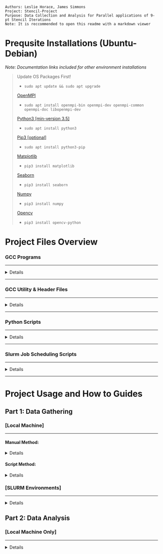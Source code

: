 ```
Authors: Leslie Horace, James Simmons
Project: Stencil-Project
Purpose: Data Collection and Analysis for Parallel applications of 9-pt Stencil Iterations
Note: It is reccommended to open this readme with a markdown viewer
```


# Prequsite Installations (Ubuntu-Debian)
*Note: Documentation links included for other environment installations*
> Update OS Packages First!
>- `sudo apt update && sudo apt upgrade` 
>
>[OpenMPI](https://docs.open-mpi.org/en/v5.0.x/installing-open-mpi/quickstart.html)
>- `sudo apt install openmpi-bin openmpi-dev openmpi-common openmpi-doc libopenmpi-dev`
>
>[Python3 [min-version 3.5]](https://realpython.com/installing-python)
>- `sudo apt install python3`
>
>[Pip3 [optional]](https://matplotlib.org/stable/users/installing/index.html)
>- `sudo apt install python3-pip`
>
>[Matplotlib](https://matplotlib.org/stable/users/installing/index.html)
>
>- `pip3 install matplotlib`
>
>[Seaborn](https://seaborn.pydata.org/installing.html)
>- `pip3 install seaborn`
>
>[Numpy](https://numpy.org/install/)
>
>- `pip3 install numpy`
>
>[Opencv](https://pypi.org/project/opencv-python/) 
>- `pip3 install opencv-python`



# Project Files Overview

### GCC Programs 
---

<details>

*Note: `<arg>` is an input, `[arg]` is optional, `arg1 | arg2` means arg1 or arg2.*

1. Makefile
- `Usage: make [clean] [all | <program>]`
- Compiles/cleans all project programs 
2. make-2d.c
-   `Usage: ./make-2d <rows> <cols> <outfile>`
- Generates a matrix and initializes values to represent a boilerplate
3. print-2d.c
- `Usage: ./print-2d <infile>`
- Prints a matrix to console (debug_level=2)
4. stencil-2d.c
- `Usage: ./stencil-2d <num_iterations> <infile> <outfile> <all_stacked_file(optional)>` 
- Serial version of 9-pt stencil algorithm 
5. pth-stencil-2d.c
- `Usage: ./pth-stencil-2d <num_iterations> <infile> <outfile> <debug_level[0-2]> <num_threads> <all_stacked_file(optional)>`
- Pthread version of 9-pt stencil algorithm 
6. mpi-stencil-2d.c
- `Usage: `
- OpenMPI version of 9-pt stencil algorithm

</details>

---

### GCC Utility & Header Files

---

<details>

1. utilities.c
- User defined functions shared utilized by entire project
2. utilities.h
- Header file containing structs, macros, and protoypes in "utilities.c"
3. mpi_utils.c
- User defined functions for "mpi-stencil-2d.c"
4. mpi_utils.h
- Header file containing structs, macros, and protoypes for "mpi-stencil-2d.c"
- "utilities.h" is linked here, giving access to all prototype functions
5. timer.h
- Gets the current time in microseconds

</details>

---

### Python Scripts 

---

<details>

*Note: All pythons scripts save output to log files in `./logs/` subfolder*
1. generate-matrix.py
- `Usage: python3 generate-matrix.py <#rows/cols>`
    - *`<#rows/cols>` can be comma delimited lists with no spaces, e.g., `"1,2,4"`*
-  Runs "make-2d" 
    - *Only creates square matrices*
    
2. gather-data.py
- `Usage: python3 gather-data.py <pthread/mpi> OPTIONAL: [size] [process/threads] [iterations]`
    - *If at least one optional arg is entered, all must be entered in the defined order*
    - *Optional args `[size]` and `[process/threads]` can be entered as a comma delimited string list with no spaces, e.g., `"1,2,4"`*
- "generate-matrix.py" must be ran prior to "gather-data.py" with the same matrix sizes
- Runs "pthread-stencil-2d" or "mpi-stencil-2d"

3. analyze-data.py
- `Usage: python3 analyze-data.py <pthread/mpi>`
- Parses time data files generated from "gather_data.py"
- Calculates speedup, efficiency, and serial fraction 
- Generates graphs for time and all calculated data

4. create-video.py 
- `Usage: python3 create-video.py <stackedfile>`
    - *`<stackedfile>` name must include in order, <#rows> <#cols> <#iterations> demimited by any non-numeric chars*
    - *e.g., `xyz-100.abc100.def25.raw-h3ll0` will parse `100` rows x `100` cols x `25` iterations, any #'s after <#iterations> is excluded*
- `(Alt) Usage: python3 <rows> <columns> <iterations>`
    - Utilizes the Makefile and C files to create a raw file, with the rows columns and iterations specified
    - Takes the stacked file generated and creates an mp4 video from it
- Creates a video from stacked raw file

5. debug-data.py
- `Usage: python3 debug-data.py`
- Runs "stencil-2d", "pthread-stencil-2d", and "mpi-stencil-2d"
- Diffs final matrix files for "stencil-2d" and "pthread-stencil-2d"
- Diffs "pthread-stencil-2d" and "mpi-stencil-2d" to cross check

</details>

---

### Slurm Job Scheduling Scripts 

---

<details>

1. submit-jobs.bash
- `Usage: bash ./submit-jobs.bash`
- Dynamically schedules all jobs
- Defines sbatch flags and input params
    - Schedules "sub-generate.bash"
    - Schedules "sub-gather.bash"
- Calls 
2. sub-generate.bash
- `Usage: sbatch ./sub-generate.bash <matrix-size | matrix-size-list>`
    - *Both `<matrix-size>` and `<matrix-size-list>` count as 1 string parameter*
- Job script to create input matrices
- Compiles the programs
- Runs "generate-matrix.py"
3. sub-gather.bash
- `Usage: sbatch --mem=<#GB> --cpus-per-task=1 --ntasks-per-node=<#tasks> ./sub_gather.bash <"mpi" | "pthread"> <#size> <#process> <#iterations>`
- Job script to run stencil programs
- runs "gather-data.py" for 

</details>

---

# Project Usage and How to Guides

## Part 1: Data Gathering

### [Local Machine]

---

#### Manual Method:
<details>

>#### 1. Compile programs with Makefile
> - Run: `make` | `make all` 
>#### 2. Create a matrix with make-2D
> - Run: `./make-2d <rows> <cols> <outfile>`
>#### 3. Run pthreads-stencil-2d
> - Run: `./pth-stencil-2d <num_iterations> <infile> <outfile> <debug_level[0-2]> <num_threads> <all_stacked_file(optional)>`
>#### 4. Run mpi-stencil-2d
> - Run: `mpirun -np <num processes> ./mpi-stencil-2d <num_iterations> <infile> <outfile> <debug_level[0-2]> <all_stacked_file(optional)>`

</details>

#### Script Method:

<details>

>#### 1. Compile programs with Makefile
> - Run: `make` | `make all` 
>#### 2. Create matrices with generate-matrix.py
> - Run: `python3 generate-matrix.py <#rows/cols>`
> - Script will automatically generate output file names as `./mat-[size].dat`
> - All files are stored in project files directory
>#### 3. Run gather-data.py for pthreads
> - Run: `python3 gather-data.py pthread [size_string_list] [threads_list] [iterations]`
> - Script will create directory `./data` if it doesn't exist
> - Saves all output matrices with name `./data/pthread-[size]-[#p].dat` and captured results to `./data/pthread_stencil_data.txt`
>#### 4. Run gather-data.py for OpenMPI
> - Run: `python3 gather-data.py mpi [size_string_list] [threads_list] [iterations]`
> - Script will create directory `./data` if it doesn't exist
> - Saves all output matrices with name `./data/mpi-[size]-[#p].dat` and captured results to `./data/mpi_stencil_data.txt`
>
> *Note: Python Scripts only support square matrices, must use manual method to compute non square matrices*
> *Addionally gather-data.py does not support stacked raw file creation, use manual method or create-video.py*

</details>

### [SLURM Environments] 

---

<details>

>#### 1. Setup python script parameters and sbatch flags in "submit_all.bash"
>- set matrix size string list param (generate-matrix.py)
>   - `MAT="5000,10000,20000,40000"` 
>- set number of iterations param (gather-data.py)
>   - `NI=12`  
>- set proccess/threads list (gather-data.py)
>   - `procs=(1 2 4 8 16)`   
>- set matrix size list (gather-data.py)
>   - `sizes=(5000 10000 20000 40000)`  
>- set memory per size list (gather-data.py)
>   - `mems=(8GB 16GB 32GB 64GB)`
>  
> *Note: The values show in the examples above are already set in "submit_all.bash"*   
>#### 3. run submit-jobs.bash 
>- $ `bash ./submit-all.bash`
>
>*Note: This will submit individual jobs for both pthreads and mpi automatically*

</details>


## Part 2: Data Analysis 

### [Local Machine Only]

---

<details>

>#### 1. Pthreads Performance
> - Ensure `./data/pthread_stencil_data.txt` generated from "gather_data.py" exists
> - Run: `python3 ./analyze-data.py mpi`
> - The following graphs will save in `./plots/` subfolder
>   - pthread-Time.png
>   - pthread-Speedup.png
>   - pthread-Efficiency.png
>   - pthread-e.png
>#### 2. OpenMPI Performance
> - Ensure `./data/mpi_stencil_data.txt` generated from "gather_data.py" exists
> - Run: `python3 ./analyze-data.py pthread`
> - The following graphs will save in `./plots/` subfolder
>   - mpi-Time.png
>   - mpi-Speedup.png
>   - mpi-Efficiency.png
>   - mpi-e.png
>#### 2. Create mp4 video of all iterations
> - Run: `python3 ./create-video.py <stackedfile>`
> - Alt: `python3 <rows> <columns> <iterations>`
>   - Script will create a raw file named `[rows]-[cols]-[iterations].raw`
> - The generated video will save in `./videos/` subfolder
> - Video name is auto generated as `heatmap-[rows]x[cols]x[iterations].mp4`
>
> *Note: create-video.py uses pth-stencil-2d with 2 threads to generate raw files*
> *If the above is not preferred, please used the manual method to create raw file*

</details>
